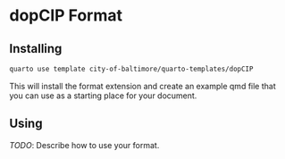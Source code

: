 # dopCIP Format

## Installing

```bash
quarto use template city-of-baltimore/quarto-templates/dopCIP
```

This will install the format extension and create an example qmd file
that you can use as a starting place for your document.

## Using

_TODO_: Describe how to use your format.

